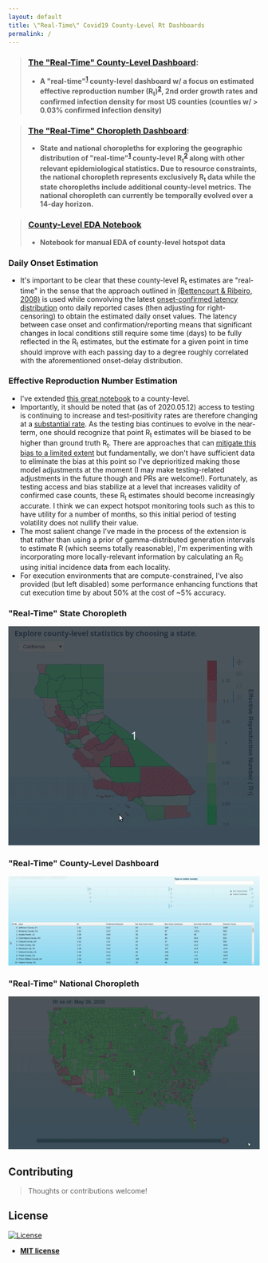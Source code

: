 ```yaml
---
layout: default
title: \"Real-Time\" Covid19 County-Level Rt Dashboards
permalink: /
---
```

> ### [The "Real-Time" County-Level Dashboard](county_covid_explorer.html):
> * **A "real-time"<sup>[1](#daily-onset-estimation)</sup> county-level dashboard w/ a focus on estimated effective reproduction number (R<sub>t</sub>)<sup>[2](#effective-reproduction-number-estimation)</sup>, 2nd order growth rates and confirmed infection density for most US counties (counties w/ > 0.03% confirmed infection density)**

> ### [The "Real-Time" Choropleth Dashboard](choropleth_covid_county_explorer.html):
> * **State and national choropleths for exploring the geographic distribution of "real-time"<sup>[1](#daily-onset-estimation)</sup> county-level R<sub>t</sub><sup>[2](#effective-reproduction-number-estimation)</sup> along with other relevant epidemiological statistics. Due to resource constraints, the national choropleth represents exclusively R<sub>t</sub> data while the state choropleths include additional county-level metrics. The national choropleth can currently be temporally evolved over a 14-day horizon.**

> ### [County-Level EDA Notebook](https://github.com/speediedan/covid19/blob/master/covid19_county_level_EDA.ipynb)
> * **Notebook for manual EDA of county-level hotspot data**

### Daily Onset Estimation
* It's important to be clear that these county-level R<sub>t</sub> estimates are "real-time" in the sense that the approach outlined in [(Bettencourt & Ribeiro, 2008)](https://journals.plos.org/plosone/article?id=10.1371/journal.pone.0002185) is used while convolving the latest [onset-confirmed latency distribution](https://github.com/beoutbreakprepared/nCoV2019/tree/master/latest_data) onto daily reported cases (then adjusting for right-censoring) to obtain the estimated daily onset values. The latency between case onset and confirmation/reporting means that significant changes in local conditions still require some time (days) to be fully reflected in the R<sub>t</sub> estimates, but the estimate for a given point in time should improve with each passing day to a degree roughly correlated with the aforementioned onset-delay distribution.

### Effective Reproduction Number Estimation
   * I've extended [this great notebook](https://github.com/k-sys/covid-19/blob/master/Realtime%20R0.ipynb) to a county-level. 
   * Importantly, it should be noted that (as of 2020.05.12) access to testing is continuing to increase and test-positivity rates are therefore changing at a [substantial rate](https://www.cdc.gov/coronavirus/2019-ncov/covid-data/covidview/index.html). As the testing bias continues to evolve in the near-term, one should recognize that point R<sub>t</sub> estimates will be biased to be higher than ground truth R<sub>t</sub>. There are approaches that can [mitigate this bias to a limited extent](http://freerangestats.info/blog/2020/05/09/covid-population-incidence) but fundamentally, we don't have sufficient data to eliminate the bias at this point so I've deprioritized making those model adjustments at the moment (I may make testing-related adjustments in the future though and PRs are welcome!). Fortunately, as testing access and bias stabilize at a level that increases validity of confirmed case counts, these R<sub>t</sub> estimates should become increasingly accurate. I think we can expect hotspot monitoring tools such as this to have utility for a number of months, so this initial period of testing volatility does not nullify their value.
   * The most salient change I've made in the process of the extension is that rather than using a prior of gamma-distributed generation intervals to estimate R (which seems totally reasonable), I'm experimenting with incorporating more locally-relevant information by calculating an R<sub>0</sub> using initial incidence data from each locality.
   * For execution environments that are compute-constrained, I've also provided (but left disabled) some performance enhancing functions that cut execution time by about 50% at the cost of ~5% accuracy.

### "Real-Time" State Choropleth
!["Real-Time" State Choropleth](assets/state_choropleth.gif)

### "Real-Time" County-Level Dashboard
!["Real-Time" County-Level Dashboard](assets/rt_explorer.gif)

### "Real-Time" National Choropleth
!["Real-Time" National Choropleth](assets/national_choropleth.gif)


## Contributing

>  Thoughts or contributions welcome!

## License
[![License](http://img.shields.io/:license-mit-blue.svg?style=flat-square)](http://badges.mit-license.org)
- **[MIT license](http://opensource.org/licenses/mit-license.php)**
